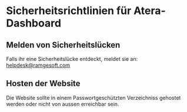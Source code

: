 # Sicherheitsrichtlinien für Atera-Dashboard

## Melden von Sicherheitslücken
Falls ihr eine Sicherheitslücke entdeckt, meldet sie an: helpdesk@ramgesoft.com


## Hosten der Website
Die Website sollte in einem Passwortgeschützten Verzeichniss gehostet werden oder nicht von aussen erreichbar sein.
